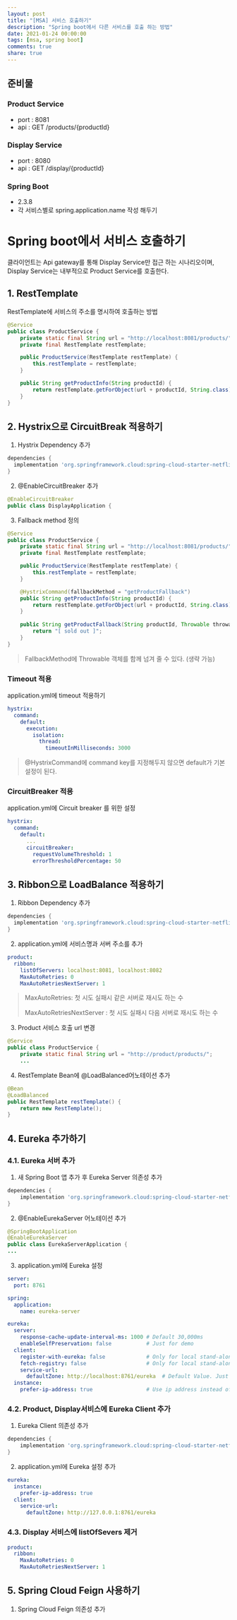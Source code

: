 ```yaml
---
layout: post
title: "[MSA] 서비스 호출하기"
description: "Spring boot에서 다른 서비스를 호출 하는 방법"
date: 2021-01-24 00:00:00
tags: [msa, spring boot]
comments: true
share: true
---
```




## 준비물

### Product Service 

- port : 8081
- api : GET /products/{productId}

### Display Service 

- port : 8080
- api : GET /display/{productId}

### Spring Boot

- 2.3.8
- 각 서비스별로 spring.application.name 작성 해두기



# Spring boot에서 서비스 호출하기

클라이언트는 Api gateway를 통해 Display Service만 접근 하는 시나리오이며,  Display Service는 내부적으로 Product Service를 호출한다.



## 1. RestTemplate

RestTemplate에 서비스의 주소를 명시하여 호출하는 방법

```java
@Service
public class ProductService {
    private static final String url = "http://localhost:8081/products/";
    private final RestTemplate restTemplate;

    public ProductService(RestTemplate restTemplate) {
        this.restTemplate = restTemplate;
    }

    public String getProductInfo(String productId) {
        return restTemplate.getForObject(url + productId, String.class);
    }
}
```



## 2. Hystrix으로 CircuitBreak 적용하기

1. Hystrix Dependency 추가

```gradle
dependencies {
  implementation 'org.springframework.cloud:spring-cloud-starter-netflix-hystrix'
}
```

2. @EnableCircuitBreaker 추가

```java
@EnableCircuitBreaker
public class DisplayApplication {
```


3. Fallback method 정의

```java
@Service
public class ProductService {
    private static final String url = "http://localhost:8081/products/";
    private final RestTemplate restTemplate;

    public ProductService(RestTemplate restTemplate) {
        this.restTemplate = restTemplate;
    }

    @HystrixCommand(fallbackMethod = "getProductFallback")
    public String getProductInfo(String productId) {
        return restTemplate.getForObject(url + productId, String.class);
    }
    
    public String getProductFallback(String productId, Throwable throwable) {
        return "[ sold out ]";
    }
}
```

> FallbackMethod에 Throwable 객체를 함께 넘겨 줄 수 있다. (생략 가능)

### Timeout 적용

application.yml에 timeout 적용하기

```yaml
hystrix:
  command:
    default:
      execution:
        isolation:
          thread:
            timeoutInMilliseconds: 3000
```

> @HystrixCommand에 command key를 지정해두지 않으면 default가 기본 설정이 된다.

### CircuitBreaker 적용

application.yml에 Circuit breaker 를 위한 설정

```yaml
hystrix:
  command:
    default:
      ...
      circuitBreaker:
        requestVolumeThreshold: 1
        errorThresholdPercentage: 50
```



## 3. Ribbon으로 LoadBalance 적용하기

1. Ribbon Dependency 추가

```gradle
dependencies {
  implementation 'org.springframework.cloud:spring-cloud-starter-netflix-ribbon'
}
```

2. application.yml에 서비스명과 서버 주소를 추가

```yaml
product:
  ribbon:
    listOfServers: localhost:8081, localhost:8082
    MaxAutoRetries: 0
    MaxAutoRetriesNextServer: 1
```

> MaxAutoRetries: 첫 시도 실패시 같은 서버로 재시도 하는 수
>
> MaxAutoRetriesNextServer : 첫 시도 실패시 다음 서버로 재시도 하는 수

3. Product 서비스 호출 url 변경

```java
@Service
public class ProductService {
    private static final String url = "http://product/products/";
    ...
```

4. RestTemplate Bean에 @LoadBalanced어노테이션 추가

```java
@Bean
@LoadBalanced
public RestTemplate restTemplate() {
    return new RestTemplate();
}
```



## 4. Eureka 추가하기

### 4.1. Eureka 서버 추가

1. 새 Spring Boot 앱 추가 후 Eureka Server 의존성 추가

```gradle
dependencies {
    implementation 'org.springframework.cloud:spring-cloud-starter-netflix-eureka-server'
}
```

2. @EnableEurekaServer 어노테이션 추가

```java
@SpringBootApplication
@EnableEurekaServer
public class EurekaServerApplication {
...
```

3. application.yml에 Eureka 설정

```yaml
server:
  port: 8761

spring:
  application:
    name: eureka-server

eureka:
  server:
    response-cache-update-interval-ms: 1000 # Default 30,000ms
    enableSelfPreservation: false           # Just for demo
  client:
    register-with-eureka: false             # Only for local stand-alone development
    fetch-registry: false                   # Only for local stand-alone development
    service-url:
      defaultZone: http://localhost:8761/eureka  # Default Value. Just for demo
  instance:
    prefer-ip-address: true                 # Use ip address instead of hostname from OS when reporting myself to eureka server
```

### 4.2. Product, Display서비스에 Eureka Client 추가

1. Eureka Client 의존성 추가

```gradle
dependencies {
    implementation 'org.springframework.cloud:spring-cloud-starter-netflix-eureka-client'
}
```

2. application.yml에 Eureka 설정 추가

```yaml
eureka:
  instance:
    prefer-ip-address: true
  client:
    service-url:
      defaultZone: http://127.0.0.1:8761/eureka
```

### 4.3. Display 서비스에 listOfSevers 제거

```yaml
product:
  ribbon:
    MaxAutoRetries: 0
    MaxAutoRetriesNextServer: 1
```



## 5.  Spring Cloud Feign 사용하기

1. Spring Cloud Feign 의존성 추가

   